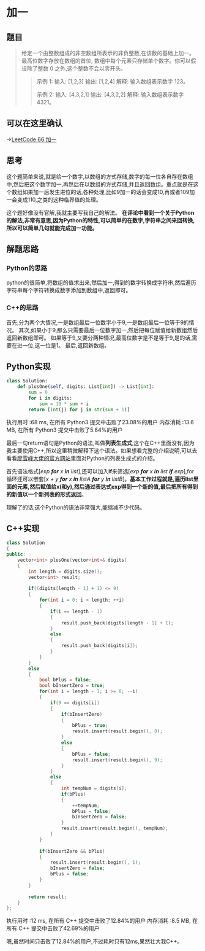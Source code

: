 # 加一
## 题目
>给定一个由整数组成的非空数组所表示的非负整数,在该数的基础上加一。
>最高位数字存放在数组的首位, 数组中每个元素只存储单个数字。你可以假设除了整数 0 之外,这个整数不会以零开头。
>
>>示例 1:
>>输入: [1,2,3]
>>输出: [1,2,4]
>>解释: 输入数组表示数字 123。
>>
>>示例 2:
>>输入: [4,3,2,1]
>>输出: [4,3,2,2]
>>解释: 输入数组表示数字 4321。

## 可以在这里确认
->[LeetCode 66 加一](https://leetcode-cn.com/problems/plus-one/)

## 思考
这个题简单来说,就是给一个数字,以数组的方式存储,数字的每一位各自存在数组中,然后把这个数字加一,再然后在以数组的方式存储,并且返回数组。重点就是在这个数组如果加一后发生进位的话,各种处理,比如9加一的话会变成10,再或者109加一会变成110,之类的这种临界值的处理。

这个题好像没有官解,我就主要写我自己的解法。
**在评论中看到一个关于Python的解法,非常有意思,因为Python的特性,可以简单的在数字,字符串之间来回转换,所以可以简单几句就能完成加一功能。**

## 解题思路
### Python的思路
python的很简单,将数组的值求出来,然后加一,得到的数字转换成字符串,然后遍历字符串每个字符转换成数字添加到数组中,返回即可。

### C++的思路
首先,分为两个大情况,一是数组最后一位数字小于9,一是数组最后一位等于9的情况。
其次,如果小于9,那么只需要最后一位数字加一,然后把每位赋值给新数组然后返回新数组即可。
如果等于9,又要分两种情况,最高位数字是不是等于9,是的话,需要在进一位,这一位是1。
最后,返回新数组。

## Python实现
```python
class Solution:
    def plusOne(self, digits: List[int]) -> List[int]:
        sum = 0
        for i in digits:
            sum = 10 * sum + i
        return [int(j) for j in str(sum + 1)]
```
执行用时 :68 ms, 在所有 Python3 提交中击败了23.08%的用户
内存消耗 :13.6 MB, 在所有 Python3 提交中击败了5.64%的用户

最后一句return语句是Python的语法,叫做**列表生成式**,这个在C++里面没有,因为我主要使用C++,所以这里稍微解释下这个语法。如果想看完整的介绍说明,可以去看看[廖雪峰大佬的官方网站](https://www.liaoxuefeng.com/wiki/1016959663602400/1017317609699776)里面对Python的列表生成式的介绍。

首先语法格式[*exp **for** x **in** list*],还可以加入**if**来筛选[*exp **for** x **in** list **if** exp*],for循环还可以嵌套[*x + y **for** x **in** listA **for** y **in** listB*]。**基本工作过程就是,遍历list里面的元素,然后赋值给x(和y),然后通过表达式exp得到一个新的值,最后把所有得到的新值以一个新列表的形式返回**。

理解了的话,这个Python的语法非常强大,能缩减不少代码。

## C++实现
```cpp
class Solution 
{
public:
    vector<int> plusOne(vector<int>& digits) 
    {
        int length = digits.size();
        vector<int> result;
        
        if((digits[length - 1] + 1) <= 9)
        {
            for(int i = 0; i < length; ++i)
            {
                if(i == length - 1)
                {
                    result.push_back(digits[length - 1] + 1);
                }
                else
                {
                    result.push_back(digits[i]);
                }
            }
        }
        else
        {
            bool bPlus = false;
            bool bInsertZero = true;
            for(int i = length - 1; i >= 0; --i)
            {
                if(9 == digits[i])
                {
                    if(bInsertZero)
                    {
                        bPlus = true;
                        result.insert(result.begin(), 0);
                    }
                    else
                    {
                        bPlus = false;
                        result.insert(result.begin(), 9);
                    }
                }
                else
                {
                    int tempNum = digits[i];
                    if(bPlus)
                    {
                        ++tempNum;
                        bPlus = false;
                        bInsertZero = false;
                    }
                    result.insert(result.begin(), tempNum);
                }
            }
            
            if(bInsertZero && bPlus)
            {
                result.insert(result.begin(), 1);
                bInsertZero = false;
                bPlus = false;
            }
        }
        
        return result;
    }
};
```
执行用时 :12 ms, 在所有 C++ 提交中击败了12.84%的用户
内存消耗 :8.5 MB, 在所有 C++ 提交中击败了42.69%的用户

嗯,虽然时间只击败了12.84%的用户,不过耗时只有12ms,果然壮大我C++。